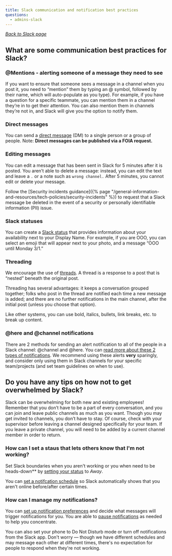 ```yaml
---
title: Slack communication and notification best practices
questions:
  - admins-slack
---
```


_[Back to Slack page](../)_

## What are some communication best practices for Slack?

###  @Mentions - alerting someone of a message they need to see
If you want to ensure that someone sees a message in a channel when you post it, you need to  “mention” them by typing an @ symbol, followed by their name, which will auto-populate as you type). For example, if you have a question for a specific teammate, you can mention them in a channel they’re in to get their attention. You can also mention them in channels they’re not in, and Slack will give you the option to notify them.

### Direct messages
You can send a [direct message](https://slack.com/help/articles/212281468-Understand-direct-messages) (DM) to a single person or a group of people. Note: **Direct messages can be published via a FOIA request.** 

### Editing messages
You can edit a message that has been sent in Slack for 5 minutes after it is posted. You aren’t able to delete a message: instead, you can edit the text and leave a `.` or a note such as `wrong channel.` After 5 minutes, you cannot edit or delete your message. 

Follow the [Security incidents guidance]({% page "/general-information-and-resources/tech-policies/security-incidents" %}) to request that a Slack message be deleted in the event of a security or personally identifiable information (PII) issue. 

### Slack statuses
You can create a [Slack status](https://slack.com/help/articles/201864558-Set-your-Slack-status-and-availability) that provides information about your availability next to your Display Name. For example, if you are OOO, you can select an emoji that will appear next to your photo, and a message “OOO until Monday 3/1.”

### Threading
We encourage the use of [threads](https://slack.com/help/articles/115000769927-Use-threads-to-organize-discussions-). A thread is a response to a post that is “nested” beneath the original post.

Threading has several advantages: it keeps a conversation grouped together; folks who post in the thread are notified each time a new message is added; and there are no further notifications in the main channel, after the initial post (unless you choose that option).  

Like other systems, you can use bold, italics, bullets, link breaks, etc. to break up content. 

### @here and @channel notifications
There are 2 methods for sending an alert notification to all of the people in a Slack channel: @channel and @here. You can [read more about these 2 types of notifications](https://slack.com/help/articles/202009646-Notify-a-channel-or-workspace). We recommend using these alerts **very** sparingly, and consider only using them in Slack channels for your specific team/projects (and set team guidelines on when to use).

## Do you have any tips on how not to get overwhelmed by Slack?

Slack can be overwhelming for both new and existing employees! Remember that you don’t have to be a part of every conversation, and you can join and leave public channels as much as you want. Though you may get invited to channels, you don’t have to stay. Of course, check with your supervisor before leaving a channel designed specifically for your team. If you leave a private channel, you will need to be added by a current channel member in order to return.

### How can I set a staus that lets others know that I'm not working?
Set Slack boundaries when you aren't working or you when need to be heads-down** by [setting your status](https://get.slack.help/hc/en-us/articles/201864558-Setting-your-Slack-status) to _Away_. 

You can [set a notifcation schedule](https://slack.com/help/articles/214908388-Pause-notifications-with-Do-Not-Disturb#set-a-notification-schedule) so Slack automatically shows that you aren't online before/after certain times. 

### How can I manage my notifications?
You can [set up notification preferences](https://youtu.be/wuyWwzazef8) and decide what messages will trigger notifications for you. You are able to [pause notifications](https://slack.com/help/articles/214908388-Pause-notifications-with-Do-Not-Disturb) as needed to help you concentrate.

You can also set your phone to Do Not Disturb mode or turn off notifications from the Slack app. Don't worry — though we have different schedules and may message each other at different times, there's no expectation for people to respond when they're not working.
